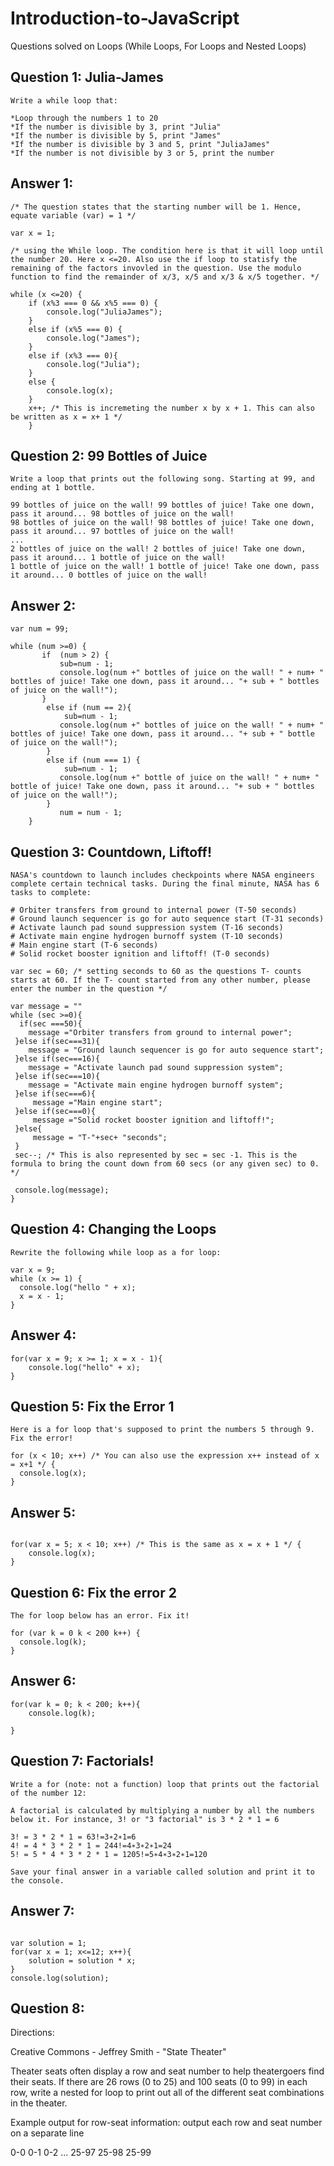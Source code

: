 # Introduction-to-JavaScript
Questions solved on Loops (While Loops, For Loops and Nested Loops)

## Question 1: Julia-James
```
Write a while loop that:

*Loop through the numbers 1 to 20
*If the number is divisible by 3, print "Julia"
*If the number is divisible by 5, print "James"
*If the number is divisible by 3 and 5, print "JuliaJames"
*If the number is not divisible by 3 or 5, print the number
```
## Answer 1: 
```
/* The question states that the starting number will be 1. Hence, equate variable (var) = 1 */

var x = 1; 

/* using the While loop. The condition here is that it will loop until the number 20. Here x <=20. Also use the if loop to statisfy the remaining of the factors invovled in the question. Use the modulo function to find the remainder of x/3, x/5 and x/3 & x/5 together. */

while (x <=20) {
    if (x%3 === 0 && x%5 === 0) {
        console.log("JuliaJames");
    }
    else if (x%5 === 0) {
        console.log("James");
    }
    else if (x%3 === 0){
        console.log("Julia");
    }
    else {
        console.log(x);
    }
    x++; /* This is incremeting the number x by x + 1. This can also be written as x = x+ 1 */
    }  
```

## Question 2: 99 Bottles of Juice
```
Write a loop that prints out the following song. Starting at 99, and ending at 1 bottle.

99 bottles of juice on the wall! 99 bottles of juice! Take one down, pass it around... 98 bottles of juice on the wall!
98 bottles of juice on the wall! 98 bottles of juice! Take one down, pass it around... 97 bottles of juice on the wall!
...
2 bottles of juice on the wall! 2 bottles of juice! Take one down, pass it around... 1 bottle of juice on the wall!
1 bottle of juice on the wall! 1 bottle of juice! Take one down, pass it around... 0 bottles of juice on the wall!
```
## Answer 2:
```
var num = 99;

while (num >=0) {
       if  (num > 2) {
           sub=num - 1;
           console.log(num +" bottles of juice on the wall! " + num+ " bottles of juice! Take one down, pass it around... "+ sub + " bottles of juice on the wall!");
       }
        else if (num == 2){
            sub=num - 1;
           console.log(num +" bottles of juice on the wall! " + num+ " bottles of juice! Take one down, pass it around... "+ sub + " bottle of juice on the wall!");
        }
        else if (num === 1) {
            sub=num - 1;
           console.log(num +" bottle of juice on the wall! " + num+ " bottle of juice! Take one down, pass it around... "+ sub + " bottles of juice on the wall!");
        }
           num = num - 1;
    }
```

## Question 3: Countdown, Liftoff!
```
NASA's countdown to launch includes checkpoints where NASA engineers complete certain technical tasks. During the final minute, NASA has 6 tasks to complete:

# Orbiter transfers from ground to internal power (T-50 seconds)
# Ground launch sequencer is go for auto sequence start (T-31 seconds)
# Activate launch pad sound suppression system (T-16 seconds)
# Activate main engine hydrogen burnoff system (T-10 seconds)
# Main engine start (T-6 seconds)
# Solid rocket booster ignition and liftoff! (T-0 seconds)
```
```
var sec = 60; /* setting seconds to 60 as the questions T- counts starts at 60. If the T- count started from any other number, please enter the number in the question */

var message = "" 
while (sec >=0){
  if(sec ===50){
    message ="Orbiter transfers from ground to internal power";
 }else if(sec===31){
    message = "Ground launch sequencer is go for auto sequence start";
 }else if(sec===16){
    message = "Activate launch pad sound suppression system";
 }else if(sec===10){
    message = "Activate main engine hydrogen burnoff system";
 }else if(sec===6){
     message ="Main engine start";
 }else if(sec===0){
     message ="Solid rocket booster ignition and liftoff!";
 }else{
     message = "T-"+sec+ "seconds";
 }
 sec--; /* This is also represented by sec = sec -1. This is the formula to bring the count down from 60 secs (or any given sec) to 0. */
 
 console.log(message);
}

```

## Question 4: Changing the Loops

```
Rewrite the following while loop as a for loop:

var x = 9;
while (x >= 1) {
  console.log("hello " + x);
  x = x - 1;
}
```
## Answer 4: 

```
for(var x = 9; x >= 1; x = x - 1){
    console.log("hello" + x); 
}

```
## Question 5: Fix the Error 1

```
Here is a for loop that's supposed to print the numbers 5 through 9. Fix the error!

for (x < 10; x++) /* You can also use the expression x++ instead of x = x+1 */ {
  console.log(x);
}
```

## Answer 5: 

```

for(var x = 5; x < 10; x++) /* This is the same as x = x + 1 */ {
    console.log(x);
}
```
## Question 6: Fix the error 2
```
The for loop below has an error. Fix it!

for (var k = 0 k < 200 k++) {
  console.log(k);
}
```
## Answer 6: 

```
for(var k = 0; k < 200; k++){
    console.log(k);

}
```

## Question 7: Factorials! 
```
Write a for (note: not a function) loop that prints out the factorial of the number 12:

A factorial is calculated by multiplying a number by all the numbers below it. For instance, 3! or "3 factorial" is 3 * 2 * 1 = 6

3! = 3 * 2 * 1 = 63!=3∗2∗1=6
4! = 4 * 3 * 2 * 1 = 244!=4∗3∗2∗1=24
5! = 5 * 4 * 3 * 2 * 1 = 1205!=5∗4∗3∗2∗1=120

Save your final answer in a variable called solution and print it to the console.
```
## Answer 7: 

```

var solution = 1; 
for(var x = 1; x<=12; x++){
    solution = solution * x;
}
console.log(solution);
```
## Question 8: 
Directions:

Creative Commons - Jeffrey Smith - "State Theater"

Theater seats often display a row and seat number to help theatergoers find their seats. If there are 26 rows (0 to 25) and 100 seats (0 to 99) in each row, write a nested for loop to print out all of the different seat combinations in the theater.

Example output for row-seat information: output each row and seat number on a separate line

0-0
0-1
0-2
...
25-97
25-98
25-99


